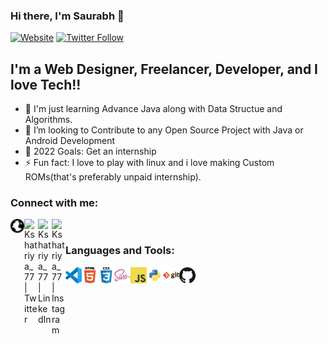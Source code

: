 ### Hi there, I'm Saurabh 👋

[![Website](https://img.shields.io/website?label=Kshatriya770.github.io&style=for-the-badge&url=https%3A%2F%2FKshatriya770.github.io)](https://kshatriya770.github.io)
[![Twitter Follow](https://img.shields.io/twitter/follow/Kshatriya_77?color=1DA1F2&logo=twitter&style=for-the-badge)](https://twitter.com/intent/follow?original_referer=https%3A%2F%2Fgithub.com%2FKshatriya_77r&screen_name=Kshatriya_77)

## I'm a Web Designer, Freelancer, Developer, and I love Tech!!

- 🔭 I'm just learning Advance Java along with Data Structue and Algorithms.
- 👯 I’m looking to Contribute to any Open Source Project with Java or Android Development
- 🥅 2022 Goals: Get an internship
- ⚡ Fun fact: I love to play with linux and i love making Custom ROMs(that's preferably unpaid internship).


### Connect with me:

[<img align="left" alt="Kshatriya770.github.io" width="22px" src="https://raw.githubusercontent.com/iconic/open-iconic/master/svg/globe.svg" />][website]
[<img align="left" alt="Kshatriya_77 | Twitter" width="22px" src="https://cdn.jsdelivr.net/npm/simple-icons@v3/icons/twitter.svg" />][twitter]
[<img align="left" alt="Kshatriya_77 | LinkedIn" width="22px" src="https://cdn.jsdelivr.net/npm/simple-icons@v3/icons/linkedin.svg" />][linkedin]
[<img align="left" alt="Kshatriya_77 | Instagram" width="22px" src="https://cdn.jsdelivr.net/npm/simple-icons@v3/icons/instagram.svg" />][instagram]

<br />

### Languages and Tools:
<img align="left" alt="Visual Studio Code" width="26px" src="https://raw.githubusercontent.com/github/explore/80688e429a7d4ef2fca1e82350fe8e3517d3494d/topics/visual-studio-code/visual-studio-code.png" />
<img align="left" alt="HTML5" width="26px" src="https://raw.githubusercontent.com/github/explore/80688e429a7d4ef2fca1e82350fe8e3517d3494d/topics/html/html.png" />
<img align="left" alt="CSS3" width="26px" src="https://raw.githubusercontent.com/github/explore/80688e429a7d4ef2fca1e82350fe8e3517d3494d/topics/css/css.png" />
<img align="left" alt="Sass" width="26px" src="https://raw.githubusercontent.com/github/explore/80688e429a7d4ef2fca1e82350fe8e3517d3494d/topics/sass/sass.png" />
<img align="left" alt="JavaScript" width="26px" src="https://raw.githubusercontent.com/github/explore/80688e429a7d4ef2fca1e82350fe8e3517d3494d/topics/javascript/javascript.png" />
<img align="left" alt="Python" width="26px" src="https://raw.githubusercontent.com/github/explore/80688e429a7d4ef2fca1e82350fe8e3517d3494d/topics/python/python.png" />
<img align="left" alt="Git" width="26px" src="https://raw.githubusercontent.com/github/explore/80688e429a7d4ef2fca1e82350fe8e3517d3494d/topics/git/git.png" />
<img align="left" alt="GitHub" width="26px" src="https://raw.githubusercontent.com/github/explore/78df643247d429f6cc873026c0622819ad797942/topics/github/github.png" />

<br />
<br />

<!-- <img align="left" alt="Saurabh's GitHub Stats" src="https://github-readme-stats.codestackr.vercel.app/api?username=Kshatriya770&show_icons=true&hide_border=true" /> -->

[website]: https://Kshatriya770.github.io
[twitter]: https://twitter.com/Kshatriya_77
[instagram]: https://instagram.com/Kshatriya_77
[linkedin]: https://linkedin.com/in/Kshatriya770
